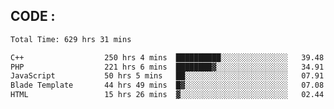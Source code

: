 ## CODE :
<!--START_SECTION:waka-->

```txt
Total Time: 629 hrs 31 mins

C++                  250 hrs 4 mins  ██████████░░░░░░░░░░░░░░░   39.48 %
PHP                  221 hrs 6 mins  ████████▓░░░░░░░░░░░░░░░░   34.91 %
JavaScript           50 hrs 5 mins   ██░░░░░░░░░░░░░░░░░░░░░░░   07.91 %
Blade Template       44 hrs 49 mins  █▓░░░░░░░░░░░░░░░░░░░░░░░   07.08 %
HTML                 15 hrs 26 mins  ▓░░░░░░░░░░░░░░░░░░░░░░░░   02.44 %
```

<!--END_SECTION:waka-->
